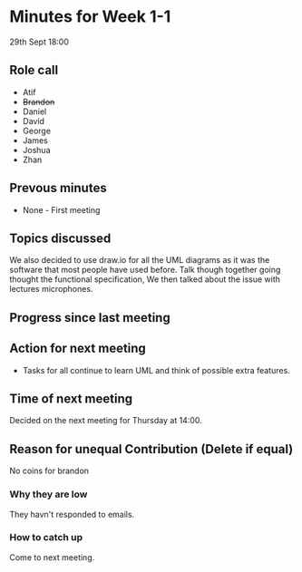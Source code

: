 # Minutes for Week 1-1
29th Sept 18:00 
## Role call

* Atif
* ~~Brandon~~
* Daniel
* David
* George
* James
* Joshua
* Zhan

## Prevous minutes
* None - First meeting

## Topics discussed
We also decided to use draw.io for all the UML diagrams as it was the software that most people have used before. 
Talk though together going thought the functional specification, 
We then talked about the issue with lectures microphones.
## Progress since last meeting

## Action for next meeting
* Tasks for all continue to learn UML and think of possible extra features. 

## Time of next meeting
Decided on the next meeting for Thursday at 14:00. 
## Reason for unequal Contribution (Delete if equal)
No coins for brandon
### Why they are low
They havn't responded to emails.
### How to catch up
Come to next meeting.




